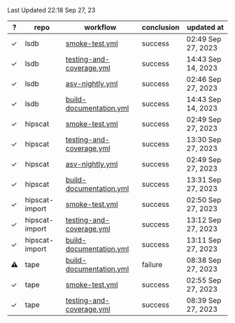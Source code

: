 Last Updated 22:18 Sep 27, 23

| ? | repo | workflow | conclusion | updated at |
| - | ---- | -------- | ---------- | ---------- |
| ✓ | lsdb | [smoke-test.yml](https://github.com/astronomy-commons/lsdb/actions/workflows/smoke-test.yml) | success | 02:49 Sep 27, 2023 |
| ✓ | lsdb | [testing-and-coverage.yml](https://github.com/astronomy-commons/lsdb/actions/workflows/testing-and-coverage.yml) | success | 14:43 Sep 14, 2023 |
| ✓ | lsdb | [asv-nightly.yml](https://github.com/astronomy-commons/lsdb/actions/workflows/asv-nightly.yml) | success | 02:46 Sep 27, 2023 |
| ✓ | lsdb | [build-documentation.yml](https://github.com/astronomy-commons/lsdb/actions/workflows/build-documentation.yml) | success | 14:43 Sep 14, 2023 |
| ✓ | hipscat | [smoke-test.yml](https://github.com/astronomy-commons/hipscat/actions/workflows/smoke-test.yml) | success | 02:49 Sep 27, 2023 |
| ✓ | hipscat | [testing-and-coverage.yml](https://github.com/astronomy-commons/hipscat/actions/workflows/testing-and-coverage.yml) | success | 13:30 Sep 27, 2023 |
| ✓ | hipscat | [asv-nightly.yml](https://github.com/astronomy-commons/hipscat/actions/workflows/asv-nightly.yml) | success | 02:49 Sep 27, 2023 |
| ✓ | hipscat | [build-documentation.yml](https://github.com/astronomy-commons/hipscat/actions/workflows/build-documentation.yml) | success | 13:31 Sep 27, 2023 |
| ✓ | hipscat-import | [smoke-test.yml](https://github.com/astronomy-commons/hipscat-import/actions/workflows/smoke-test.yml) | success | 02:50 Sep 27, 2023 |
| ✓ | hipscat-import | [testing-and-coverage.yml](https://github.com/astronomy-commons/hipscat-import/actions/workflows/testing-and-coverage.yml) | success | 13:12 Sep 27, 2023 |
| ✓ | hipscat-import | [build-documentation.yml](https://github.com/astronomy-commons/hipscat-import/actions/workflows/build-documentation.yml) | success | 13:11 Sep 27, 2023 |
| **⚠** | tape | [build-documentation.yml](https://github.com/lincc-frameworks/tape/actions/workflows/build-documentation.yml) | failure | 08:38 Sep 27, 2023 |
| ✓ | tape | [smoke-test.yml](https://github.com/lincc-frameworks/tape/actions/workflows/smoke-test.yml) | success | 02:55 Sep 27, 2023 |
| ✓ | tape | [testing-and-coverage.yml](https://github.com/lincc-frameworks/tape/actions/workflows/testing-and-coverage.yml) | success | 08:39 Sep 27, 2023 |
